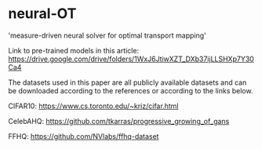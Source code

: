 # neural-OT
'measure-driven neural solver for optimal transport mapping'

Link to pre-trained models in this article: https://drive.google.com/drive/folders/1WxJ6JtiwXZT_DXb37ijLLSHXp7Y30Ca4

The datasets used in this paper are all publicly available datasets and can be downloaded according to the references or according to the links below.

CIFAR10: https://www.cs.toronto.edu/~kriz/cifar.html

CelebAHQ: https://github.com/tkarras/progressive_growing_of_gans

FFHQ: https://github.com/NVlabs/ffhq-dataset
